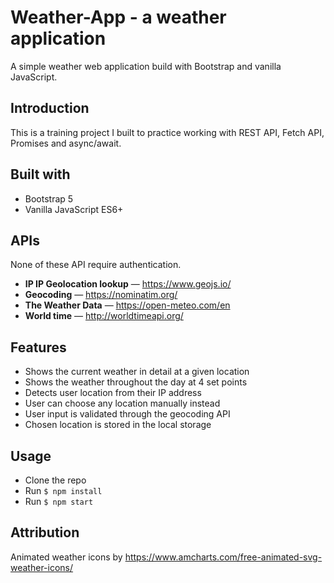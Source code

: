 # Weather-App - a weather application
A simple weather web application build with Bootstrap and vanilla JavaScript. 

## Introduction
This is a training project I built to practice working with REST API, Fetch API, Promises and async/await.

## Built with
  - Bootstrap 5
  - Vanilla JavaScript ES6+
  
## APIs
None of these API require authentication.

  - **IP IP Geolocation lookup** — https://www.geojs.io/
  - **Geocoding** — https://nominatim.org/
  - **The Weather Data** — https://open-meteo.com/en
  - **World time** — http://worldtimeapi.org/

## Features
  - Shows the current weather in detail at a given location
  - Shows the weather throughout the day at 4 set points
  - Detects user location from their IP address
  - User can choose any location manually instead
  - User input is validated through the geocoding API
  - Chosen location is stored in the local storage

## Usage
- Clone the repo
- Run ```$ npm install```
- Run ```$ npm start```
  
## Attribution
Animated weather icons by https://www.amcharts.com/free-animated-svg-weather-icons/ 
